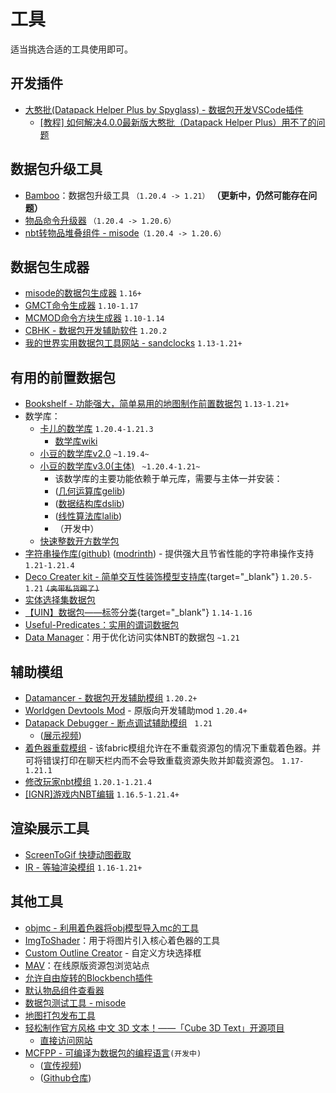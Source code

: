 # 工具
适当挑选合适的工具使用即可。

## **开发插件**
- [大憨批(Datapack Helper Plus by Spyglass) - 数据包开发VSCode插件]( https://marketplace.visualstudio.com/items?itemName=SPGoding.datapack-language-server)
  - [[教程] 如何解决4.0.0最新版大憨批（Datapack Helper Plus）用不了的问题](https://www.bilibili.com/video/BV1XJhKeGEm7/)
## **数据包升级工具**
  - [Bamboo](https://github.com/wifi-left/Datapack-Upgrader)：数据包升级工具 `（1.20.4 -> 1.21）` **（更新中，仍然可能存在问题）**
  - [物品命令升级器](https://docs.papermc.io/misc/tools/item-command-converter) `（1.20.4 -> 1.20.6）`
  - [nbt转物品堆叠组件 - misode](https://misode.github.io/nbt2components)`（1.20.4 -> 1.20.6）`
## **数据包生成器**
  - [misode的数据包生成器](https://misode.github.io/) `1.16+`
  - [GMCT命令生成器](https://mc.metamo.cn/gmct/)  `1.10-1.17`
  - [MCMOD命令方块生成器](https://www.mcmod.cn/tools/cbcreator/) `1.10-1.14`
  - [CBHK - 数据包开发辅助软件](https://gitee.com/honghuangtaichu/minecraft-correlation/releases/latest) `1.20.2`
  - [我的世界实用数据包工具网站 - sandclocks](http://www.sandclocks.cn/) `1.13-1.21+`
## **有用的前置数据包**
  - [Bookshelf - 功能强大，简单易用的地图制作前置数据包](https://github.com/Gunivers/Bookshelf/) `1.13-1.21+`
  - 数学库：
    - [卡儿的数学库](https://github.com/kaer-3058/large_number) `1.20.4-1.21.3`
      - [数学库wiki](https://github.com/kaer-3058/large_number/wiki/%E5%8D%A1%E5%84%BF%E7%9A%84%E6%95%B0%E5%AD%A6%E5%BA%93-Wiki%E2%80%90%E4%B8%AD%E6%96%87)
    - [小豆的数学库v2.0](https://github.com/xiaodou8593/math2.0) `~1.19.4~`
    - [小豆的数学库v3.0(主体)](https://github.com/xiaodou8593/math3.0)&nbsp;&nbsp; `~1.20.4-1.21~`
      - 该数学库的主要功能依赖于单元库，需要与主体一并安装：
      - ([几何运算库gelib](https://github.com/xiaodou8593/math3.0_gelib))&nbsp;&nbsp;
      - ([数据结构库dslib](https://github.com/xiaodou8593/math3.0_dslib))&nbsp;&nbsp;
      - ([线性算法库lalib](https://github.com/xiaodou8593/math3.0_lalib))&nbsp;&nbsp;
      - （开发中）
    - [快速整数开方数学包](https://github.com/Triton365/fast_integer_sqrt)
  - [字符串操作库(github)](https://github.com/CMDred/StringLib/) ([modrinth](https://modrinth.com/datapack/stringlib)) - 提供强大且节省性能的字符串操作支持 `1.21-1.21.4`
  - [Deco Creater kit - 简单交互性装饰模型支持库](https://www.mcmod.cn/class/14646.html){target="_blank"} `1.20.5-1.21` ~~`(夹带私货踢了)`~~
  - [实体选择集数据包](https://github.com/xiaodou8593/queryset)
  - [【UIN】数据包——标签分类](/datapack-index/save/775667.html){target="_blank"} `1.14-1.16`
  - [Useful-Predicates：实用的谓词数据包](https://github.com/HereAfterDestruction/Useful-Predicates)
  - [Data Manager](https://github.com/XanBelOr/Minecraft-Data-Manager)：用于优化访问实体NBT的数据包 `~1.21`
## **辅助模组**
  - [Datamancer - 数据包开发辅助模组](https://modrinth.com/mod/datamancer) `1.20.2+`
  - [Worldgen Devtools Mod](https://github.com/jacobsjo/worldgen-devtools/releases) - 原版向开发辅助mod `1.20.4+`
  - [Datapack Debugger - 断点调试辅助模组](https://github.com/Alumopper/Datapack-Debugger)&nbsp;&nbsp; `1.21`
    - ([展示视频](https://www.bilibili.com/video/BV13m42137k9/))
  - [着色器重载模组](https://www.curseforge.com/minecraft/mc-mods/shader-reload) - 该fabric模组允许在不重载资源包的情况下重载着色器。并可将错误打印在聊天栏内而不会导致重载资源失败并卸载资源包。 `1.17-1.21.1`
  - [修改玩家nbt模组](https://github.com/eclipseisoffline/modifyplayerdata) `1.20.1-1.21.4`
  - [[IGNR]游戏内NBT编辑](https://www.mcmod.cn/class/10401.html) `1.16.5-1.21.4+`
## 渲染展示工具
- [ScreenToGif 快捷动图截取](https://github.com/NickeManarin/ScreenToGif)
- [IR - 等轴渲染模组](https://www.mcmod.cn/class/4504.html) `1.16-1.21+`
## 其他工具
- [objmc - 利用着色器将obj模型导入mc的工具](https://github.com/Godlander/objmc)
- [ImgToShader](https://non0reo.github.io/ImgToShader/)：用于将图片引入核心着色器的工具
- [Custom Outline Creator](https://enchanted.games/app/custom-outlines/) - 自定义方块选择框
- [MAV](https://mav.jeqo.net)：在线原版资源包浏览站点
- [允许自由旋转的Blockbench插件](https://github.com/Godlander/blockbench-plugins/blob/main/free_rotation/free_rotation.js)
- [默认物品组件查看器](https://t0rnato.github.io/mc-components/)
- [数据包测试工具 - misode](https://github.com/misode/packtest)
- [地图打包发布工具](https://github.com/aksiome/mcwpack)
- [轻松制作官方风格 中文 3D 文本！——「Cube 3D Text」开源项目](https://www.bilibili.com/opus/1015240830406885392)
  - [直接访问网站](https://3dtext.easecation.net/)
- [MCFPP - 可编译为数据包的编程语言](https://www.mcfpp.top/)`(开发中)`&nbsp;&nbsp;&nbsp;
  - ([宣传视频](https://www.bilibili.com/video/BV1Kz421m76G))&nbsp;&nbsp;&nbsp;
  - ([Github仓库](https://github.com/MinecraftFunctionPlusPlus/MCFPP))